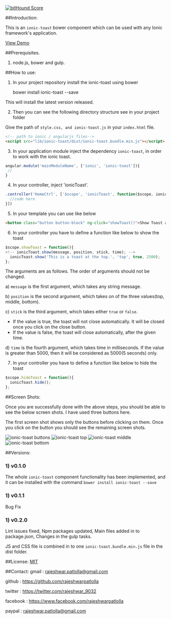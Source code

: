 [![bitHound Score](https://www.bithound.io/github/rajeshwarpatlolla/ionic-toast/badges/score.svg)](https://www.bithound.io/github/rajeshwarpatlolla/ionic-toast)

##Introduction:

This is an `ionic-toast` bower component which can be used with any Ionic framework's application.

[View Demo](http://rajeshwarpatlolla.github.io/ionic-toast-demo/demo/ "Demo") 


##Prerequisites.

1) node.js, bower and gulp.

##How to use:

1) In your project repository install the ionic-toast using bower

    bower install ionic-toast --save

This will install the latest version released.
    
2) Then you can see the following directory structure see in your project folder

Give the path of  `style.css, and ionic-toast.js` in your `index.html` file.

````html
<!-- path to ionic / angularjs files-->
<script src="lib/ionic-toast/dist/ionic-toast.bundle.min.js"></script>
````
    
3) In your application module inject the dependency `ionic-toast`, in order to work with the ionic toast.

````javascript
angular.module('mainModuleName', ['ionic', 'ionic-toast']){
 //
}
````

4) In your controller, inject 'ionicToast'.

````javascript
.controller('HomeCtrl', ['$scope', 'ionicToast', function($scope, ionicToast) {
  //code here
}])
````

5) In your template you can use like below

````html
<button class="button button-block" ng-click="showToast()">Show Toast at top with close</button>
````

6) In your controller you have to define a function like below to show the toast

````javascript
$scope.showToast = function(){
<!-- ionicToast.show(message, position, stick, time); -->
  ionicToast.show('This is a toast at the top.', 'top', true, 2500);
};
````

The arguments are as follows. The order of arguments should not be changed.

a) `message` is the first argument, which takes any string message.

b) `position` is the second argument, which takes on of the three values(top, middle, bottom).

c) `stick` is the third argument, which takes either `true` or `false`.
- If the value is true, the toast will not close automatically. It will be closed once you click on the close button.
- If the value is false, the toast will close automatically, after the given time. 

d) `time` is the fourth argument, which takes time in milliseconds. If the value is greater than 5000, then it will be considered as 5000(5 seconds) only.

7) In your controller you have to define a function like below to hide the toast

````javascript
$scope.hideToast = function(){
  ionicToast.hide();
};
````


##Screen Shots:

Once you are successfully done with the above steps, you should be able to see the below screen shots.
I have used three buttons here. 

The first screen shot shows only the buttons before clicking on them.
Once you click on the button you should see the remaining screen shots.
 
![ionic-toast buttons](https://lh3.googleusercontent.com/Fc4fUe9_k6DktTMoNrpih_z5sSNoZs9XHuiyn4AcClw=w320-h568-no "ionic-toast buttons") 
![ionic-toast top](https://lh3.googleusercontent.com/VDO5p9Z9KH6tC7zpTTk6mbkchKKBA4VYWpZuqLp9Jzc=w320-h568-no "ionic-toast top")
![ionic-toast middle](https://lh3.googleusercontent.com/J7n3YRhRx68hIQmKLRJEKq6QfkxkAD7y_Jqc9eFDOtk=w320-h568-no "ionic-toast middle")
![ionic-toast bottom](https://lh3.googleusercontent.com/MQyAFN9S8d8Pd05XALFcuhPiY_LNlKEIS9yWh-WKTh0=w320-h568-no "ionic-toast bottom")

##Versions:

### 1) v0.1.0
The whole `ionic-toast` component functionality has been implemented, and it can be installed with the command `bower install ionic-toast --save`

### 1) v0.1.1
Bug Fix

### 1) v0.2.0
Lint issues fixed, Npm packages updated, Main files added in to package.json, Changes in the gulp tasks.

JS and CSS file is combined in to one `ionic-toast.bundle.min.js` file in the dist folder.

##License:
[MIT](https://github.com/rajeshwarpatlolla/ionic-toast/blob/master/LICENSE.md "MIT")

##Contact:
gmail : rajeshwar.patlolla@gmail.com

github : https://github.com/rajeshwarpatlolla

twitter : https://twitter.com/rajeshwar_9032

facebook : https://www.facebook.com/rajeshwarpatlolla

paypal : rajeshwar.patlolla@gmail.com
